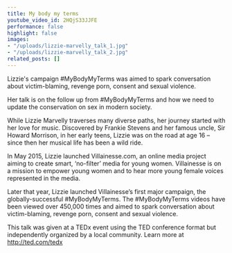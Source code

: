 ```yaml
---
title: My body my terms
youtube_video_id: 2HQjS33JJFE
performance: false
highlight: false
images:
- "/uploads/lizzie-marvelly_talk_1.jpg"
- "/uploads/lizzie-marvelly_talk_2.jpg"
related_posts: []
---
```


Lizzie's campaign #MyBodyMyTerms was aimed to spark conversation about victim-blaming, revenge porn, consent and sexual violence.

Her talk is on the follow up from #MyBodyMyTerms and how we need to update the conservation on sex in modern society.

While Lizzie Marvelly traverses many diverse paths, her journey started with her love for music. Discovered by Frankie Stevens and her famous uncle, Sir Howard Morrison, in her early teens, Lizzie was on the road at age 16 – since then her musical life has been a wild ride.

In May 2015, Lizzie launched Villainesse.com, an online media project aiming to create smart, ‘no-filter’ media for young women. Villainesse is on a mission to empower young women and to hear more young female voices represented in the media.

Later that year, Lizzie launched Villainesse’s first major campaign, the globally-successful #MyBodyMyTerms. The #MyBodyMyTerms videos have been viewed over 450,000 times and aimed to spark conversation about victim-blaming, revenge porn, consent and sexual violence.

This talk was given at a TEDx event using the TED conference format but independently organized by a local community. Learn more at http://ted.com/tedx
